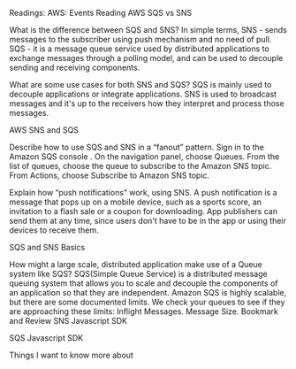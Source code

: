 Readings: AWS: Events
Reading
AWS SQS vs SNS

What is the difference between SQS and SNS? In simple terms, SNS - sends messages to the subscriber using push mechanism and no need of pull. SQS - it is a message queue service used by distributed applications to exchange messages through a polling model, and can be used to decouple sending and receiving components.

What are some use cases for both SNS and SQS? SQS is mainly used to decouple applications or integrate applications. SNS is used to broadcast messages and it's up to the receivers how they interpret and process those messages.

AWS SNS and SQS

Describe how to use SQS and SNS in a “fanout” pattern. Sign in to the Amazon SQS console . On the navigation panel, choose Queues. From the list of queues, choose the queue to subscribe to the Amazon SNS topic. From Actions, choose Subscribe to Amazon SNS topic.

Explain how “push notifications” work, using SNS. A push notification is a message that pops up on a mobile device, such as a sports score, an invitation to a flash sale or a coupon for downloading. App publishers can send them at any time, since users don't have to be in the app or using their devices to receive them.

SQS and SNS Basics

How might a large scale, distributed application make use of a Queue system like SQS? SQS(Simple Queue Service) is a distributed message queuing system that allows you to scale and decouple the components of an application so that they are independent. Amazon SQS is highly scalable, but there are some documented limits. We check your queues to see if they are approaching these limits: Inflight Messages. Message Size.
Bookmark and Review
SNS Javascript SDK

SQS Javascript SDK

Things I want to know more about
